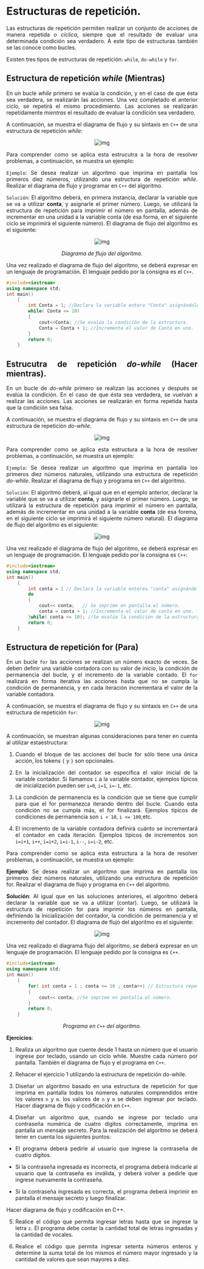 <div style="text-align:justify">

# Estructuras de repetición.

Las estructuras de repetición permiten realizar un conjunto de acciones de manera repetida *o cíclica*, siempre que el resultado de evaluar una determinada condición sea verdadero. A este tipo de estructuras también se las conoce como bucles.

Existen tres tipos de estructuras de repetición: `while`, `do-while` y `for`.

## Estructura de repetición *while* (Mientras)

En un bucle *while* primero se evalúa la condición, y en el caso de que ésta sea verdadera, se realizarán las acciones. Una vez completado el anterior ciclo, se repetirá el mismo procedimiento. Las acciones se realizarán repetidamente *mientras* el resultado de evaluar la condición sea verdadero.

A continuación, se muestra el diagrama de flujo y su sintaxis en `C++` de una estructura de repetición *while*:

<div style="text-align:center">

![img](Imagenes/imagen1.png)

</div>

Para comprender como se aplica esta estrucutra a la hora de resolver problemas, a continuación, se muestra un ejemplo:

`Ejemplo`: Se desea realizar un algoritmo que imprima en pantalla los primeros diez números, utilizando una estructura de repetición *while*. Realizar el diagrama de flujo y programar en `C++` del algoritmo.

`Solución`: El algoritmo deberá, en primera instancia, declarar la variable que se va a utilizar **conta**, y asignarle el primer número. Luego, se utilizará la estructura de repetición para imprimir el número en pantalla, además de incrementar en una unidad a la variable conta (de esa forma, en el siguiente ciclo se imprimirá el siguiente número). El diagrama de flujo del algoritmo es el siguiente:

<div style="text-align:center">

![img](Imagenes/imagen2.png)

*Diagrama de flujo del algoritmo.*
</div>

Una vez realizado el diagrama de flujo del algoritmo, se deberá expresar en un lenguaje de programación. El lenguaje pedido por la consigna es el `C++`.

```C++
#include<iostream>
using namespace std;
int main()
    {
        int Conta = 1; //Declara la variable entera "Conta" asignándole 1.
        while( Conta <= 10)
        {
            cout<<Conta; //Se evalúa la condición de la estructura.
            Conta = Conta + 1; //Incrementa el valor de Conta en uno.
        }
        return 0;
    }
```

## Estrucutra de repetición *do-while* (Hacer mientras).

En un bucle de *do-while* primero se realizan las acciones y después se evalúa la condición. En el caso de que ésta sea verdadera, se vuelvan a realizar las acciones. Las acciones se realizarán en forma repetida hasta que la condición sea falsa.

A continuación, se muestra el diagrama de flujo y su sintaxis en `C++` de una estructura de repetición *do-while*.

<div style="text-align: center">

![img](Imagenes/imagen3.png)

</div>

Para comprender como se aplica esta estructura a la hora de resolver problemas, a continuación, se muestra un ejemplo:

`Ejemplo`: Se desea realizar un algoritmo que imprima en pantalla los primeros diez números naturales, utilizando una estructura de repetición *do-while*. Realizar el diagrama de flujo y programa en `C++` del algoritmo.

`Solución`: El algoritmo deberá, al igual que en el ejemplo anterior, declarar la variable que se va a utilizar **conta**, y asignarle el primer número. Luego, se utilizará la estructura de repetición para imprimir el número en pantalla, además de incrementar en una unidad a la variable **conta** (de esa forema, en el siguiente ciclo se imprimirá el siguiente número natural). El diagrama de flujo del algoritmo es el siguiente:

<div style="text-align: center">

![img](Imagenes/imagen4.png)

</div>

Una vez realizado el diagrama de flujo del algoritmo, se deberá expresar en un lenguaje de programación. El lenguaje pedido por la consigna es `C++`:

```C++
#include<iostream>
using namespace std;
int main()
    {
        int conta = 1 // Declara la variable enterea "conta" asignándole 1.
        do
        {
            cout<< conta;   // Se imprime en pantalla el número.
            conta = conta + 1; //Incrementa el valor de conta en uno.
        }while( conta <= 10); //Se evalúa la condición de la estructura
        return 0;
    }
```

## Estructura de repetición for (Para)

En un bucle `for` las acciones se realizan un número exacto de veces. Se deben definir una variable contadora con su valor de inicio, la condición de permanencia del bucle, y el incremento de la variable contado. El `for` realizará en forma iterativa las acciones hasta que no se cumpla la condición de permanencia, y en cada iteración incrementara el valor de la variable contadora.

A continuación, se muestra el diagrama de flujo y su sintaxis en `C++` de una estructura de repetición `for`:

<div style="text-align:center">

![img](Imagenes/imagen5.png)

</div>

A continuación, se muestran algunas consideraciones para tener en cuenta al utilizar estaestructura:

1. Cuando el bloque de las acciones del bucle for sólo tiene una única acción, los tokens `{` y `}` son opcionales.

2. En la inicialización del contador se especifica el valor inicial de la variable contador. Si llamamos `i` a la variable contador, ejemplos típicos de inicialización pueden ser `i=0`, `i=1`, `i=-1`, etc.

3. La condición de permanencia es la condición que se tiene que cumplir para que el for permanezca iterando dentro del bucle. Cuando esta condición no se cumpla más, el for finalizará. Ejemplos típicos de condiciones de permanencia son `i < 10`, `i <= 100`,etc.

4. El incremento de la variable contadora definirá cuánto se incrementará el contador en cada iteración. Ejemplos típicos de incrementos son `i=i+1`, `i++`, `i=i+2`, `i=i-1`, `i--`, `i=i-2`, etc.

Para comprender como se aplica esta estructura a la hora de resolver problemas, a continuación, se muestra un ejemplo:

**Ejemplo**: Se desea realizar un algoritmo que imprima en pantalla los primeros diez números naturales, utilizando una estructura de repetición for. Realizar el diagrama de flujo y programa en `C++` del algoritmo.

**Solución**: Al igual que en las soluciones anteriores, el algoritmo deberá declarar la variable que se va a utilizar (contar). Luego, se utilizará la estructura de repetición for para imprimir los números en pantalla, definiendo la inicialización del contador, la condición de permanencia y el incremento del contador. El diagrama de flujo del algoritmo es el siguiente:

<div style="text-align:center">

![img](Imagenes/imagen6.png)

</div>

Una vez realizado el diagrama flujo del algoritmo, se deberá expresar en un lenguaje de programación. El lenguaje pedido por la consigna es `C++`.

```C++
#include<iostream>
using namespace std;
int main()
    {
        for( int conta = 1 ; conta <= 10 ; conta++) // Estructura repetitiva for.
        {
            cout<< conta; //Se imprime en pantalla el número.
        }
        return 0;
    }
```
<div style="text-align:center">

*Programa en `C++` del algoritmo.*

</div>

**Ejercicios**:
1. Realiza un algoritmo que cuente desde 1 hasta un número que el usuario ingrese por teclado, usando un ciclo while. Muestre cada número por pantalla. También el diagrama de flujo y el programa en `C++`.

2. Rehacer el ejercicio 1 utilizando la estructura de repetición do-while.

3. Diseñar un algoritmo basado en una estructura de repetición for que imprima en pantalla todos los números naturales comprendidos entre los valores `n` y `m`. los valores de `n` y `m` se deben ingresar por teclado. Hacer diagrama de flujo y codificación en `C++`.

4. Diseñar un algoritmo que, cuando se ingrese por teclado una contraseña numérica de cuatro dígitos correctamente, imprima en pantalla un mensaje secreto. Para la realización del algoritmo se deberá tener en cuenta los siguientes puntos:

- El programa deberá pedirle al usuario que ingrese la contraseña de cuatro dígitos.

- Si la contraseña ingresada es incorrecta, el programa deberá indicarle al usuario que la contraseña es inválida, y deberá volver a pedirle que ingrese nuevamente la contraseña.

- Si la contraseña ingresada es correcta, el programa deberá imprimir en pantalla el mensaje secreto y luego finalizar.

Hacer diagrama de flujo y codificación en C++.

5.  Realice el código que permita ingresar letras hasta que se ingrese la letra `z`. El programa debe contar la cantidad total de letras ingresadas y la cantidad de vocales.

6. Realice el código que permita ingresar setenta números enteros y determine la suma total de los mismos el número mayor ingresado y la cantidad de valores que sean mayores a diez.
</div>